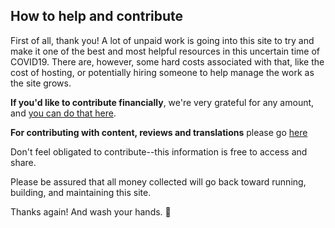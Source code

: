 ## How to help and contribute

First of all, thank you! A lot of unpaid work is going into this site to try and make it one of the best and most helpful resources in this
uncertain time of COVID19. There are, however, some hard costs associated with that, like the cost of hosting, or potentially hiring
someone to help manage the work as the site grows.

**If you'd like to contribute financially**, we're very grateful for any amount, and [you can do that here](https://opencollective.com/flattenthecurve).

**For contributing with content, reviews and translations** please go [here](https://github.com/flattenthecurve/guide/#how-to-contribute)

Don't feel obligated to contribute--this information is free to access and share.

Please be assured that all money collected will go back toward running, building, and maintaining this site.

Thanks again! And wash your hands. 🙂

